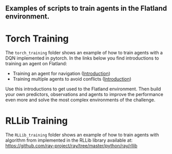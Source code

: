 ## Examples of scripts to train agents in the Flatland environment.


# Torch Training
The `torch_training` folder shows an example of how to train agents with a DQN implemented in pytorch.
In the links below you find introductions to training an agent on Flatland:

- Training an agent for navigation ([Introduction](https://gitlab.aicrowd.com/flatland/baselines/blob/master/torch_training/Getting_Started_Training.md))
- Training multiple agents to avoid conflicts ([Introduction](https://gitlab.aicrowd.com/flatland/baselines/blob/master/torch_training/Multi_Agent_Training_Intro.md)) 

Use this introductions to get used to the Flatland environment. Then build your own predictors, observations and agents to improve the performance even more and solve the most complex environments of the challenge.
# RLLib Training
The `RLLib_training` folder shows an example of how to train agents with  algorithm from implemented in the RLLib library available at: <https://github.com/ray-project/ray/tree/master/python/ray/rllib>

